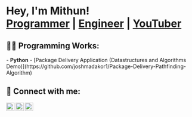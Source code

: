 <h1>Hey, I'm Mithun! <br/><a href="https://github.com/chickentm">Programmer</a> | <a href="https://www.linkedin.com/in/mithunmanivannan/">Engineer</a> | <a href="https://www.youtube.com/c/chickentmgaming">YouTuber</a></h1>

<h2>👨‍💻 Programming Works:</h2>
- <b>Python</b>
  - [Package Delivery Application (Datastructures and Algorithms Demo)](https://github.com/joshmadakor1/Package-Delivery-Pathfinding-Algorithm)
<h2> 🤝 Connect with me:</h2>

[<img align="left" alt="LinkedIn" width="22px" src="https://cdn.jsdelivr.net/npm/simple-icons@v3/icons/linkedin.svg" />][linkedin]
[<img align="left" alt="YouTube" width="22px" src="https://cdn.jsdelivr.net/npm/simple-icons@v3/icons/youtube.svg" />][youtube]
[<img align="left" alt="Email" width="22px" src="https://cdn.jsdelivr.net/npm/simple-icons@v3/icons/gmail.svg" />][email]

<!-- Add your links below -->
[linkedin]: https://www.linkedin.com/in/mithunmanivannan/
[youtube]: https://www.youtube.com/chickentmgaming
[email]: mailto:mithunmanivannan@outlook.com


